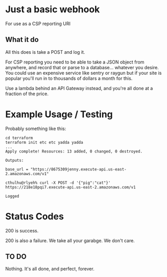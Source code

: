 # Just a basic webhook
For use as a CSP reporting URI

## What it do
All this does is take a POST and log it.

For CSP reporting you need to be able to take a JSON object from anywhere, and record that or parse to a database... whatever you desire. You could use an expensive service like sentry or raygun but if your site is popular you'll run in to thousands of dollars a month for this.

Use a lambda behind an API Gateway instead, and you're all done at a fraction of the price.

# Example Usage / Testing
Probably something like this:
```
cd terraform
terraform init etc etc yadda yadda
...
Apply complete! Resources: 13 added, 0 changed, 0 destroyed.

Outputs:

base_url = "https://8675309jenny.execute-api.us-east-2.amazonaws.com/v1"

cthulhu@rlyeh% curl -X POST -d '{"pig":"cat"}' https://218e18pqi7.execute-api.us-east-2.amazonaws.com/v1

Logged
```



# Status Codes
200 is success.

200 is also a failure. We take all your garabge. We don't care.


## TO DO
Nothing. It's all done, and perfect, forever.
